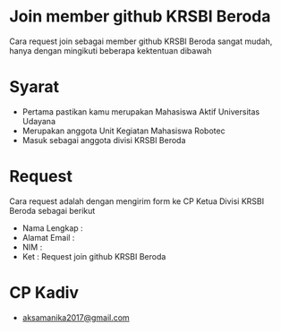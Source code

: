 # Join member github KRSBI Beroda
Cara request join sebagai member github KRSBI Beroda sangat mudah, hanya dengan mingikuti beberapa kektentuan dibawah
<br>
# Syarat
- Pertama pastikan kamu merupakan Mahasiswa Aktif Universitas Udayana
- Merupakan anggota Unit Kegiatan Mahasiswa Robotec
- Masuk sebagai anggota divisi KRSBI Beroda
# Request
Cara request adalah dengan mengirim form ke CP Ketua Divisi KRSBI Beroda sebagai berikut
- Nama Lengkap : 
- Alamat Email : 
- NIM : 
- Ket : Request join github KRSBI Beroda
# CP Kadiv
- aksamanika2017@gmail.com
